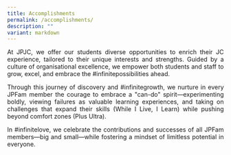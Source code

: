 ```yaml
---
title: Accomplishments
permalink: /accomplishments/
description: ""
variant: markdown
---
```

<div align="justify">
<p>
At JPJC, we offer our students diverse opportunities to enrich their JC experience, tailored to their unique interests and strengths. Guided by a culture of organisational excellence, we empower both students and staff to grow, excel, and embrace the #infinitepossibilities ahead.</p>
<p>
Through this journey of discovery and #infinitegrowth, we nurture in every JPFam member the courage to embrace a "can-do" spirit—experimenting boldly, viewing failures as valuable learning experiences, and taking on challenges that expand their skills (While I Live, I Learn) while pushing beyond comfort zones (Plus Ultra).</p>
<p>
In #infinitelove, we celebrate the contributions and successes of all JPFam members—big and small—while fostering a mindset of limitless potential in everyone.</p>
</div>